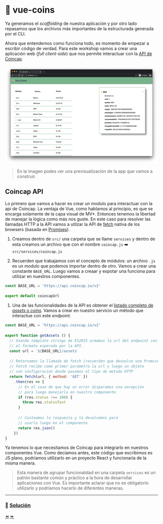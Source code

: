 # 💸 vue-coins

Ya generamos el *scaffolding* de nuestra aplicación y por otro lado repasamos que los archivos más importantes de la estructurada generada por el CLI.

Ahora que entendemos como funciona todo, es momento de empezar a escribir código de verdad. Para este workshop vamos a crear una aplicación web (*full client-side*) que nos permite interactuar con la [API de Coincap](https://docs.coincap.io).

![vue-coins](../img/vue-coins.png)

> En la imagen podes ver una previsualización de la app que vamos a construir.


## Coincap API

Lo primero que vamos a hacer es crear un modulo para interactuar con la api de Coincap. La ventaja de Vue, como hablamos al principio, es que se encarga solamente de la capa visual de MV*. Entonces tenemos la libertad de manejar la lógica como más nos guste. En este caso para resolver las llamadas HTTP a la API vamos a utilzar la API de [fetch](https://developer.mozilla.org/es/docs/Web/API/Fetch_API/Utilizando_Fetch) nativa de los browsers (basada en [Promises](https://developer.mozilla.org/es/docs/Web/JavaScript/Referencia/Objetos_globales/Promise)).

1. Creamos dentro de `src/` una carpeta que se llame `services` y dentro de esta creamos un archivo que con el nombre `coincap.js` ➡️ `src/services/coincap.js`

2. Recuerden que trabajamos con el concepto de módulos: un archivo `.js` es un modulo que podemos importar dentro de otro. Vamos a crear una constante `BASE_URL`. Luego vamos a creaar y expotar una funciona para utilizar en nuestros componentes.

```javascript
const BASE_URL = 'https://api.coincap.io/v2'

export default coincapUrl
```

1. Una de las funcionalidades de la API es obtener el [listado completo de *assets* o *coins*](https://docs.coincap.io/?version=latest#89deffa0-ab03-4e0a-8d92-637a857d2c91). Vamos a crear en nuestro servicio un método que interactue con este *endpoint*.

```js
const BASE_URL = 'https://api.coincap.io/v2'

export function getAssets () {
  // Usando template strings de ES2015 armamos la url del endpoint con
  // el formato esperado por la API.
  const url = `${BASE_URL}/assets`

  // Retornamos la llamada de fetch (recuerden que devuelve una Promise).
  // Fetch recibe como primer parametro la url y luego un objeto
  // con configuracion donde pasamos el tipo de metodo HTTP
  return fetch(url, { method: 'GET' })
    .then(res => {
      // En el caso de que hay un error disparamos una excepción
      // para luego manejarla en nuestro componente
      if (res.status !== 200) {
        throw res.statusText
      }

      // Casteamos la respuesta y la devolvemos para
      // usarla luego en el componente
      return res.json()
    })
}

```

Ya tenemos lo que necesitamos de Coincap para integrarlo en nuestros componentes Vue. Como decíamos antes, este código que escribimos es JS plano, podríamos utilizarlo en un proyecto React y funcionaría de la misma manera.

> Esta manera de agrupar funcionalidad en una carpeta `services` es un patrón bastante común y práctico a la hora de desarrollar aplicaciones con Vue. Es importante aclarar que no es obligatorio utilizarlo y podríamos hacerlo de diferentes maneras.

___

### 📝 [Solución](https://github.com/ianaya89/workshop-vuejs/blob/master/hints/08.md)

[⏪](https://github.com/ianaya89/workshop-vuejs/blob/master/ex/07.md)  [⏩](https://github.com/ianaya89/workshop-vuejs/blob/master/ex/09.md)
